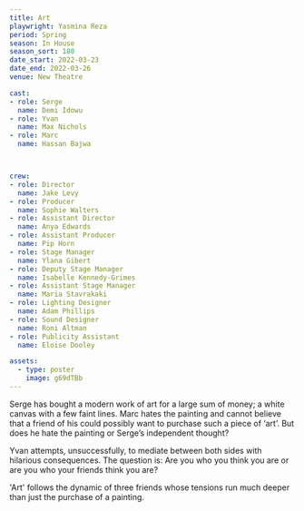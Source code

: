 ```yaml
---
title: Art 
playwright: Yasmina Reza
period: Spring
season: In House
season_sort: 180
date_start: 2022-03-23
date_end: 2022-03-26
venue: New Theatre 

cast:
- role: Serge
  name: Demi Idowu
- role: Yvan
  name: Max Nichols
- role: Marc
  name: Hassan Bajwa



crew:
- role: Director
  name: Jake Levy
- role: Producer
  name: Sophie Walters
- role: Assistant Director
  name: Anya Edwards
- role: Assistant Producer
  name: Pip Horn
- role: Stage Manager
  name: Ylana Gibert
- role: Deputy Stage Manager
  name: Isabelle Kennedy-Grimes
- role: Assistant Stage Manager
  name: Maria Stavrakaki
- role: Lighting Designer
  name: Adam Phillips
- role: Sound Designer
  name: Roni Altman
- role: Publicity Assistant
  name: Eloise Dooley

assets:
  - type: poster
    image: g69dTBb
---
```


Serge has bought a modern work of art for a large sum of money; a white canvas with a few faint lines. Marc hates the painting and cannot believe that a friend of his could possibly want to purchase such a piece of ‘art’. But does he hate the painting or Serge’s independent thought? 

Yvan attempts, unsuccessfully, to mediate between both sides with hilarious consequences. The question is: Are you who you think you are or are you who your friends think you are? 

'Art' follows the dynamic of three friends whose tensions run much deeper than just the purchase of a painting.
